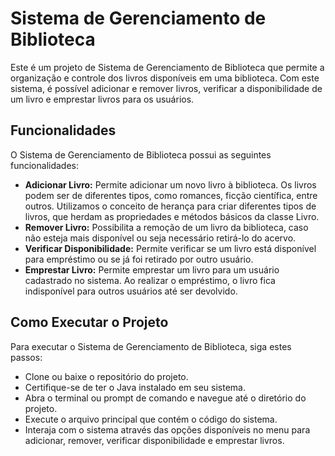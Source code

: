 <h1> Sistema de Gerenciamento de Biblioteca </h1>

Este é um projeto de Sistema de Gerenciamento de Biblioteca que permite a organização e controle dos livros disponíveis em uma biblioteca. Com este sistema, é possível adicionar e remover livros, verificar a disponibilidade de um livro e emprestar livros para os usuários.

<h2> Funcionalidades </h2>
O Sistema de Gerenciamento de Biblioteca possui as seguintes funcionalidades:
<ul>
  
<li><strong> Adicionar Livro:</strong> Permite adicionar um novo livro à biblioteca. Os livros podem ser de diferentes tipos, como romances, ficção científica, entre outros. Utilizamos o conceito de herança para criar diferentes tipos de livros, que herdam as propriedades e métodos básicos da classe Livro.</li>

<li><strong>Remover Livro:</strong> Possibilita a remoção de um livro da biblioteca, caso não esteja mais disponível ou seja necessário retirá-lo do acervo. </li>

<li><strong>Verificar Disponibilidade:</strong> Permite verificar se um livro está disponível para empréstimo ou se já foi retirado por outro usuário. </li>

<li><strong>Emprestar Livro:</strong> Permite emprestar um livro para um usuário cadastrado no sistema. Ao realizar o empréstimo, o livro fica indisponível para outros usuários até ser devolvido. </li>
</ul>

<h2> Como Executar o Projeto </h2>
Para executar o Sistema de Gerenciamento de Biblioteca, siga estes passos:
<ul>
<li>Clone ou baixe o repositório do projeto.</li>

<li>Certifique-se de ter o Java instalado em seu sistema.</li>

<li>Abra o terminal ou prompt de comando e navegue até o diretório do projeto.</li>

<li>Execute o arquivo principal que contém o código do sistema.</li>

<li>Interaja com o sistema através das opções disponíveis no menu para adicionar, remover, verificar disponibilidade e emprestar livros.
</ul>
